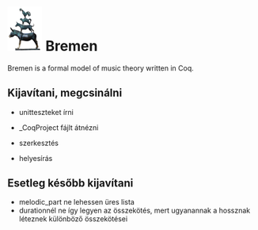 # <img src="bremen.png" alt="the town musicians of bremen" width="70"/> Bremen
Bremen is a formal model of music theory written in Coq.  

## Kijavítani, megcsinálni

- unitteszteket írni
- _CoqProject fájlt átnézni

- szerkesztés
- helyesírás

## Esetleg később kijavítani
 - melodic_part ne lehessen üres lista
 - durationnél ne így legyen az összekötés, mert ugyanannak a hossznak léteznek különböző összekötései
